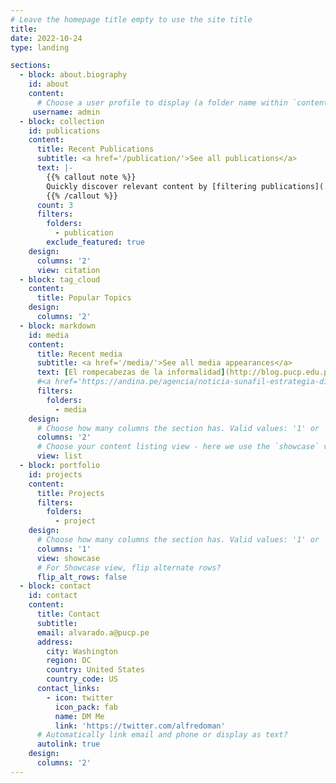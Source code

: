 ```yaml
---
# Leave the homepage title empty to use the site title
title:
date: 2022-10-24
type: landing

sections:
  - block: about.biography
    id: about
    content:
      # Choose a user profile to display (a folder name within `content/authors/`)
     username: admin
  - block: collection
    id: publications
    content:
      title: Recent Publications
      subtitle: <a href='/publication/'>See all publications</a>
      text: |-
        {{% callout note %}}
        Quickly discover relevant content by [filtering publications](./publication/).
        {{% /callout %}}
      count: 3
      filters:
        folders:
          - publication
        exclude_featured: true
    design:
      columns: '2'
      view: citation
  - block: tag_cloud
    content:
      title: Popular Topics
    design:
      columns: '2'
  - block: markdown
    id: media
    content:
      title: Recent media
      subtitle: <a href='/media/'>See all media appearances</a>
      text: [El rompecabezas de la informalidad](http://blog.pucp.edu.pe/blog/idhal/2021/02/09/el-rompecabezas-de-la-informalidad/). 
      #<a href='https://andina.pe/agencia/noticia-sunafil-estrategia-disminuye-incumplimiento-los-derechos-laborales-915898.aspx'>Sunafil: estrategia disminuye el incumplimiento de los derechos laborales</a>.
      filters:
        folders:
          - media
    design:
      # Choose how many columns the section has. Valid values: '1' or '2'.
      columns: '2'
      # Choose your content listing view - here we use the `showcase` view
      view: list
  - block: portfolio
    id: projects
    content:
      title: Projects
      filters:
        folders:
          - project
    design:
      # Choose how many columns the section has. Valid values: '1' or '2'.
      columns: '1'
      view: showcase
      # For Showcase view, flip alternate rows?
      flip_alt_rows: false
  - block: contact
    id: contact
    content:
      title: Contact
      subtitle:
      email: alvarado.a@pucp.pe
      address:
        city: Washington
        region: DC
        country: United States
        country_code: US
      contact_links:
        - icon: twitter
          icon_pack: fab
          name: DM Me
          link: 'https://twitter.com/alfredoman'
      # Automatically link email and phone or display as text?
      autolink: true
    design:
      columns: '2'
---
```

